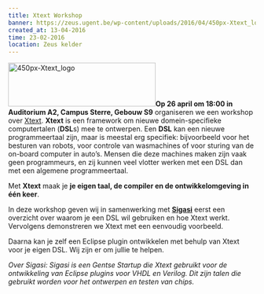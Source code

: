 ```yaml
---
title: Xtext Workshop
banner: https://zeus.ugent.be/wp-content/uploads/2016/04/450px-Xtext_logo-300x89.png
created_at: 13-04-2016
time: 23-02-2016
location: Zeus kelder
---
```


<a href="https://zeus.ugent.be/2016/04/13/xtext-workshop/450px-xtext_logo/"><img src="https://zeus.ugent.be/wp-content/uploads/2016/04/450px-Xtext_logo-300x89.png" alt="450px-Xtext_logo" width="300" height="89" class="alignright size-medium wp-image-2467" /></a><strong>Op 26 april om 18:00 in Auditorium A2, Campus Sterre, Gebouw S9</strong> organiseren we een workshop over <a href="https://eclipse.org/Xtext/">Xtext</a>. <strong>Xtext</strong> is een framework om nieuwe domein-specifieke computertalen (<strong>DSL</strong>s) mee te ontwerpen. Een <strong>DSL</strong> kan een nieuwe programmeertaal zijn, maar is meestal erg specifiek: bijvoorbeeld voor het besturen van robots, voor controle van wasmachines of voor sturing van de on-board computer in auto’s. Mensen die deze machines maken zijn vaak geen programmeurs, en zij kunnen veel vlotter werken met een DSL dan met een algemene programmeertaal. 

Met <strong>Xtext</strong> maak je <strong>je eigen taal, de compiler en de ontwikkelomgeving in één keer</strong>.

In deze workshop geven wij in samenwerking met <strong><a href="https://www.sigasi.com">Sigasi</a></strong> eerst een overzicht over waarom je een DSL wil gebruiken en hoe Xtext werkt. Vervolgens demonstreren we Xtext met een eenvoudig voorbeeld.

Daarna kan je zelf een Eclipse plugin ontwikkelen met behulp van Xtext voor je eigen DSL. Wij zijn er om jullie te helpen.

<em>Over Sigasi:
Sigasi is een Gentse Startup die Xtext gebruikt voor de ontwikkeling van Eclipse plugins voor VHDL en Verilog. Dit zijn talen die gebruikt worden voor het ontwerpen en testen van chips.</em>
